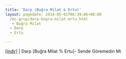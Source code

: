 ```yaml
---
title: 'Darp (Buğra Milat & Ertu)'
layout: pagedate: 2014-05-01T06:39:06+00:00
  /mc-grup/darp-bugra-milat-ertu.html
   - Buğra Milat
  - Darp
  - Ertu

---
```

<a href="https://cloud.mail.ru/public/0bca180375ba/Darp%20-%20Sende%20Goremedin%20Mi" target="_blank">[indir]</a> | Darp [Buğra Milat % Ertu]- Sende Göremedin Mi